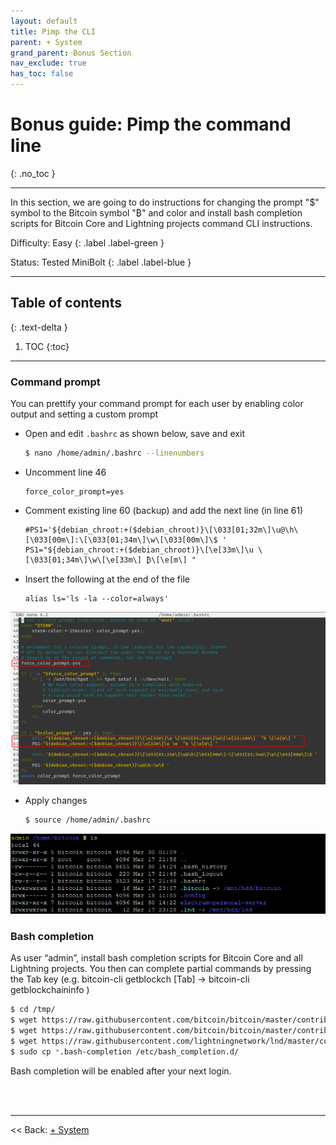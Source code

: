 ```yaml
---
layout: default
title: Pimp the CLI
parent: + System
grand_parent: Bonus Section
nav_exclude: true
has_toc: false
---
```

<!-- markdownlint-disable MD014 MD022 MD025 MD033 MD040 -->

# Bonus guide: Pimp the command line

{: .no_toc }

---

In this section, we are going to do instructions for changing the prompt "$" symbol to the Bitcoin symbol "₿" and color and install bash completion scripts for Bitcoin Core and Lightning projects command CLI instructions.

Difficulty: Easy
{: .label .label-green }

Status: Tested MiniBolt
{: .label .label-blue }

---

## Table of contents
{: .text-delta }

1. TOC
{:toc}

---

### Command prompt

You can prettify your command prompt for each user by enabling color output and setting a custom prompt

* Open and edit `.bashrc` as shown below, save and exit

  ```sh
  $ nano /home/admin/.bashrc --linenumbers
  ```

* Uncomment line 46

  ```
  force_color_prompt=yes
  ```

* Comment existing line 60 (backup) and add the next line (in line 61)

  ```
  #PS1='${debian_chroot:+($debian_chroot)}\[\033[01;32m\]\u@\h\[\033[00m\]:\[\033[01;34m\]\w\[\033[00m\]\$ '
  PS1="${debian_chroot:+($debian_chroot)}\[\e[33m\]\u \[\033[01;34m\]\w\[\e[33m\] ₿\[\e[m\] "
  ```
  
* Insert the following at the end of the file

  ```
  alias ls='ls -la --color=always'
  ```

![Pimp prompt](../../../images/60_pimp_prompt_update.png)

* Apply changes

  ```sh
  $ source /home/admin/.bashrc
  ```

![Pimped prompt](../../../images/60_pimp_prompt_result.png)

### Bash completion

As user “admin”, install bash completion scripts for Bitcoin Core and all Lightning projects. You then can complete partial commands by pressing the Tab key (e.g. bitcoin-cli getblockch [Tab] → bitcoin-cli getblockchaininfo )

  ```sh
  $ cd /tmp/
  $ wget https://raw.githubusercontent.com/bitcoin/bitcoin/master/contrib/completions/bash/bitcoind.bash-completion
  $ wget https://raw.githubusercontent.com/bitcoin/bitcoin/master/contrib/completions/bash/bitcoin-cli.bash-completion
  $ wget https://raw.githubusercontent.com/lightningnetwork/lnd/master/contrib/lncli.bash-completion
  $ sudo cp *.bash-completion /etc/bash_completion.d/
  ```

Bash completion will be enabled after your next login.

<br /><br />

---

<< Back: [+ System](index.md)
